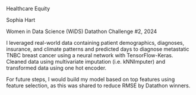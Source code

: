 Healthcare Equity

Sophia Hart

Women in Data Science (WiDS) Datathon Challenge #2, 2024

I leveraged real-world data containing patient demographics, diagnoses, insurance, and climate patterns and predicted days to diagnose metastatic TNBC breast cancer using a neural network with TensorFlow-Keras. Cleaned data using multivariate imputation (i.e. kNNImputer) and transformed data using one hot encoder.

For future steps, I would build my model based on top features using feature selection, as this was shared to reduce RMSE by Datathon winners.
